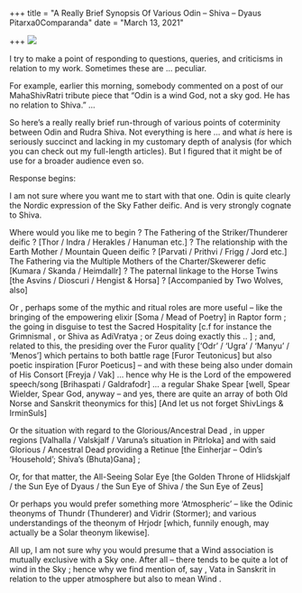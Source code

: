 +++
title = "A Really Brief Synopsis Of Various Odin – Shiva – Dyaus Pitarxa0Comparanda"
date = "March 13, 2021"

+++
![](https://aryaakasha.files.wordpress.com/2021/03/tumblr_mc0vxiljxl1rejj4to1_1280.jpg?w=717)

I try to make a point of responding to questions, queries, and
criticisms in relation to my work. Sometimes these are … peculiar.

For example, earlier this morning, somebody commented on a post of our
MahaShivRatri tribute piece that “Odin is a wind God, not a sky god. He
has no relation to Shiva.” …

So here’s a really really brief run-through of various points of
coterminity between Odin and Rudra Shiva. Not everything is here … and
what *is* here is seriously succinct and lacking in my customary depth
of analysis (for which you can check out my full-length articles). But I
figured that it might be of use for a broader audience even so.

Response begins:

I am not sure where you want me to start with that one. Odin is quite
clearly the Nordic expression of the Sky Father deific. And is very
strongly cognate to Shiva.

Where would you like me to begin ? The Fathering of the
Striker/Thunderer deific ? \[Thor / Indra / Herakles / Hanuman etc.\] ?
The relationship with the Earth Mother / Mountain Queen deific ?
\[Parvati / Prithvi / Frigg / Jord etc.\] The Fathering via the Multiple
Mothers of the Charter/Skewerer defic \[Kumara / Skanda / Heimdallr\] ?
The paternal linkage to the Horse Twins \[the Asvins / Dioscuri /
Hengist & Horsa\] ? \[Accompanied by Two Wolves, also\]

Or , perhaps some of the mythic and ritual roles are more useful – like
the bringing of the empowering elixir \[Soma / Mead of Poetry\] in
Raptor form ; the going in disguise to test the Sacred Hospitality \[c.f
for instance the Grimnismal , or Shiva as AdiVratya ; or Zeus doing
exactly this .. \] ; and, related to this, the presiding over the Furor
quality \[‘Odr’ / ‘Ugra’ / ‘Manyu’ / ‘Menos’\] which pertains to both
battle rage \[Furor Teutonicus\] but also poetic inspiration \[Furor
Poeticus\] – and with these being also under domain of His Consort
\[Freyja / Vak\] … hence why He is the Lord of the empowered speech/song
\[Brihaspati / Galdrafodr\] … a regular Shake Spear \[well, Spear
Wielder, Spear God, anyway – and yes, there are quite an array of both
Old Norse and Sanskrit theonymics for this\] \[And let us not forget
ShivLings & IrminSuls\]

Or the situation with regard to the Glorious/Ancestral Dead , in upper
regions \[Valhalla / Valskjalf / Varuna’s situation in Pitrloka\] and
with said Glorious / Ancestral Dead providing a Retinue \[the Einherjar
– Odin’s ‘Household’; Shiva’s (Bhuta)Gana\] ;

Or, for that matter, the All-Seeing Solar Eye \[the Golden Throne of
Hlidskjalf / the Sun Eye of Dyaus / the Sun Eye of Shiva / the Sun Eye
of Zeus\]

Or perhaps you would prefer something more ‘Atmospheric’ – like the
Odinic theonyms of Thundr (Thunderer) and Vidrir (Stormer); and various
understandings of the theonym of Hrjodr \[which, funnily enough, may
actually be a Solar theonym likewise\].

All up, I am not sure why you would presume that a Wind association is
mutually exclusive with a Sky one. After all – there tends to be quite a
lot of wind in the Sky ; hence why we find mention of, say , Vata in
Sanskrit in relation to the upper atmosphere but also to mean Wind .
